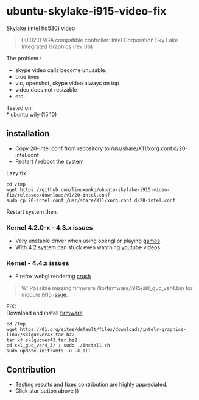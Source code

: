 # ubuntu-skylake-i915-video-fix<br />

Skylake (intel hd530) video <br />

> 00:02.0 VGA compatible controller: Intel Corporation Sky Lake Integrated Graphics (rev 06)

The problem :<br />
 * skype video calls become unusable.<br />
 * blue lines<br />
 * vlc, openshot, skype video always on top<br />
 * video does not resizable<br />
 * etc..<br />
 

Tested on:  <br />
     * ubuntu wily (15.10)  <br />

## installation <br />

* Copy 20-intel.conf from repository to /usr/share/X11/xorg.conf.d/20-intel.conf <br />
* Restart / reboot the system <br />

Lazy fix
```
cd /tmp 
wget https://github.com/linuxenko/ubuntu-skylake-i915-video-fix/releases/download/v1/20-intel.conf
sudo cp 20-intel.conf /usr/share/X11/xorg.conf.d/20-intel.conf
```
Restart system then. <br />

### Kernel 4.2.0-x  -  4.3.x issues
 * Very unstable driver when using opengl or playing [games](https://github.com/linuxenko/ubuntu-skylake-i915-video-fix/issues/2).
 * With 4.2 system can stuck even watching youtube videos.
 
### Kernel - 4.4.x issues
 * Firefox webgl rendering [crush](https://github.com/linuxenko/ubuntu-skylake-i915-video-fix/issues/4) <br />

> W: Possible missing firmware /lib/firmware/i915/skl_guc_ver4.bin for module i915 [issue](https://github.com/linuxenko/ubuntu-skylake-i915-video-fix/issues/3). <br />
 
FIX:<br />
 Download and install [firmware](https://01.org/linuxgraphics/downloads/sklgucver43).<br />
 
```
cd /tmp 
wget https://01.org/sites/default/files/downloads/intelr-graphics-linux/sklgucver43.tar.bz2
tar xf sklgucver43.tar.bz2
cd skl_guc_ver4_3/ ; sudo ./install.sh
sudo update-initramfs -u -k all
```

## Contribution

 * Testing results and fixes contribution are highly appreciated.
 * Click star button above ))


